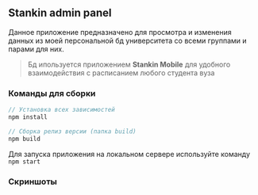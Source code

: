 ## Stankin admin panel

Данное приложение предназначено для просмотра и изменения данных из моей персональной бд университета со всеми группами и парами для них. 

> Бд ипользуется приложением **Stankin Mobile** для удобного взаимодействия с расписанием любого студента вуза

### Команды для сборки

```javascript
// Установка всех зависимостей
npm install

// Сборка релиз версии (папка build)
npm build
```

Для запуска приложения на локальном сервере используйте команду `npm start`

### Скриншоты

## 